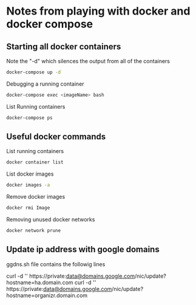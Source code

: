 # Notes from playing with docker and docker compose

## Starting all docker containers

Note the "-d" which silences the output from all of the containers
 
``` bash
docker-compose up -d
```

Debugging a running container
``` bash
docker-compose exec <imageName> bash
```

List Running containers
``` bash
docker-compose ps
```
## Useful docker commands

List running containers
``` bash
docker container list
```

List docker images
``` bash
docker images -a
```

Remove docker images
``` bash
docker rmi Image
```

Removing unused docker networks
``` bash
docker network prune
```

## Update ip address with google domains
ggdns.sh file contains the followig lines 

curl -d '' https://private:data@domains.google.com/nic/update?hostname=ha.domain.com
curl -d '' https://private:data@domains.google.com/nic/update?hostname=organizr.domain.com
